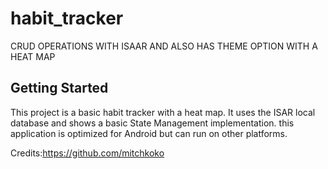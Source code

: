 # habit_tracker

CRUD OPERATIONS WITH ISAAR AND ALSO HAS THEME OPTION WITH A HEAT MAP

## Getting Started
This project is a basic habit tracker with a heat map. It uses the ISAR local database and shows a basic State Management implementation.
this application is optimized for Android but can run on other platforms.

Credits:https://github.com/mitchkoko
